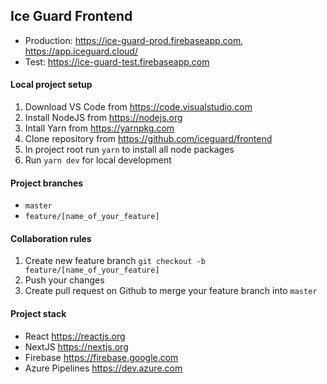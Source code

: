 ## Ice Guard Frontend

-   Production: https://ice-guard-prod.firebaseapp.com, https://app.iceguard.cloud/
-   Test: https://ice-guard-test.firebaseapp.com

#### Local project setup

1. Download VS Code from https://code.visualstudio.com
2. Install NodeJS from https://nodejs.org
3. Intall Yarn from https://yarnpkg.com
4. Clone repository from https://github.com/iceguard/frontend
5. In project root run `yarn` to install all node packages
6. Run `yarn dev` for local development

#### Project branches

-   `master`
-   `feature/[name_of_your_feature]`

#### Collaboration rules

1. Create new feature branch `git checkout -b feature/[name_of_your_feature]`
2. Push your changes
3. Create pull request on Github to merge your feature branch into `master`

#### Project stack

-   React https://reactjs.org
-   NextJS https://nextjs.org
-   Firebase https://firebase.google.com
-   Azure Pipelines https://dev.azure.com
